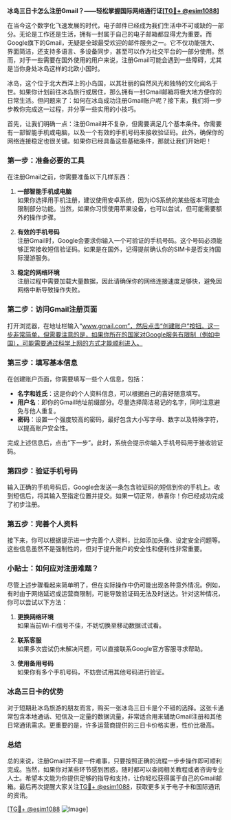 **冰岛三日卡怎么注册Gmail？——轻松掌握国际网络通行证[[TG💪+ @esim1088](https://t.me/s/esim1088)]**

在当今这个数字化飞速发展的时代，电子邮件已经成为我们生活中不可或缺的一部分。无论是工作还是生活，拥有一封属于自己的电子邮箱都显得尤为重要。而Google旗下的Gmail，无疑是全球最受欢迎的邮件服务之一。它不仅功能强大、界面简洁，还支持多语言、多设备同步，甚至可以作为社交平台的一部分使用。然而，对于一些需要在国外使用的用户来说，注册Gmail可能会遇到一些障碍，尤其是当你身处冰岛这样的北欧小国时。

冰岛，这个位于北大西洋上的小岛国，以其壮丽的自然风光和独特的文化闻名于世。如果你计划前往冰岛旅行或居住，那么拥有一封Gmail邮箱将极大地方便你的日常生活。但问题来了：如何在冰岛成功注册Gmail账户呢？接下来，我们将一步步教你完成这一过程，并分享一些实用的小技巧。

首先，让我们明确一点：注册Gmail并不复杂，但需要满足几个基本条件。你需要有一部智能手机或电脑，以及一个有效的手机号码来接收验证码。此外，确保你的网络连接稳定也很关键。如果你已经具备这些基础条件，那就让我们开始吧！

### 第一步：准备必要的工具

在注册Gmail之前，你需要准备以下几样东西：

1. **一部智能手机或电脑**  
   如果你选择用手机注册，建议使用安卓系统，因为iOS系统的某些版本可能会限制部分功能。当然，如果你习惯使用苹果设备，也可以尝试，但可能需要额外的操作步骤。

2. **有效的手机号码**  
   注册Gmail时，Google会要求你输入一个可验证的手机号码。这个号码必须能够正常接收短信验证码。如果是在国外，记得提前确认你的SIM卡是否支持国际漫游服务。

3. **稳定的网络环境**  
   注册过程中需要加载大量数据，因此请确保你的网络连接速度足够快，避免因网络中断导致操作失败。

### 第二步：访问Gmail注册页面

打开浏览器，在地址栏输入“www.gmail.com”，然后点击“创建账户”按钮。这一步非常简单，但需要注意的是，如果你所在的国家对Google服务有限制（例如中国），可能需要通过科学上网的方式才能顺利进入。

### 第三步：填写基本信息

在创建账户页面，你需要填写一些个人信息，包括：

- **名字和姓氏**：这是你的个人资料信息，可以根据自己的喜好随意填写。
- **用户名**：即你的Gmail地址前缀部分。尽量选择简洁易记的名字，同时注意避免与他人重复。
- **密码**：设置一个强度较高的密码，最好包含大小写字母、数字以及特殊字符，以提高账户安全性。

完成上述信息后，点击“下一步”。此时，系统会提示你输入手机号码用于接收验证码。

### 第四步：验证手机号码

输入正确的手机号码后，Google会发送一条包含验证码的短信到你的手机上。收到短信后，将其输入至指定位置并提交。如果一切正常，恭喜你！你已经成功完成了初步注册。

### 第五步：完善个人资料

接下来，你可以根据提示进一步完善个人资料，比如添加头像、设定安全问题等。这些信息虽然不是强制性的，但对于提升账户的安全性和便利性非常重要。

### 小贴士：如何应对注册难题？

尽管上述步骤看起来简单明了，但在实际操作中仍可能出现各种意外情况。例如，有时由于网络延迟或运营商限制，可能导致验证码无法及时送达。针对这种情况，你可以尝试以下方法：

1. **更换网络环境**  
   如果当前Wi-Fi信号不佳，不妨切换至移动数据试试看。

2. **联系客服**  
   如果多次尝试仍未解决问题，可以直接联系Google官方客服寻求帮助。

3. **使用备用号码**  
   如果你有多个手机号码，不妨尝试用其他号码进行验证。

### 冰岛三日卡的优势

对于短期赴冰岛旅游的朋友而言，购买一张冰岛三日卡是个不错的选择。这张卡通常包含本地通话、短信及一定量的数据流量，非常适合用来辅助Gmail注册和其他日常通讯需求。更重要的是，许多运营商提供的三日卡价格实惠，性价比极高。

### 总结

总的来说，注册Gmail并不是一件难事，只要按照正确的流程一步步操作即可顺利完成。当然，如果你对某些环节感到困惑，随时都可以查阅相关教程或者咨询专业人士。希望本文能为你提供足够的指导和支持，让你轻松获得属于自己的Gmail邮箱。最后再次提醒大家关注[TG💪+ @esim1088](https://t.me/s/esim1088)，获取更多关于电子卡和国际通讯的资讯。

[[TG💪+ @esim1088](https://t.me/s/esim1088) ![Image](https://i.postimg.cc/4NQfJmqS/Snipaste-2025-05-13-00-14-12.png)]